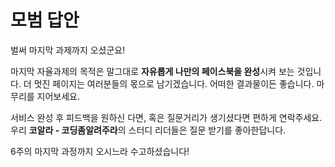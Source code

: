 # 모범 답안

벌써 마지막 과제까지 오셨군요!

마지막 자율과제의 목적은 말그대로 **자유롭게 나만의 페이스북을 완성**시켜 보는 것입니다. 더 멋진 페이지는 여러분들의 몫으로 남기겠습니다. 어떠한 결과물이든 좋습니다. 마무리를 지어보세요.

서비스 완성 후 피드백을 원하신 다면, 혹은 질문거리가 생기셨다면 편하게 연락주세요. 우리 **코알라 - 코딩좀알려주라**의 스터디 리더들은 질문 받기를 좋아한답니다.

6주의 마지막 과정까지 오시느라 수고하셨습니다!

